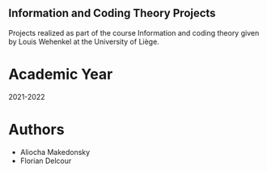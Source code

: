 ## Information and Coding Theory Projects
Projects realized as part of the course Information and coding theory given by Louis Wehenkel at the University of Liège.
# Academic Year
2021-2022
# Authors 
* Aliocha Makedonsky
* Florian Delcour
